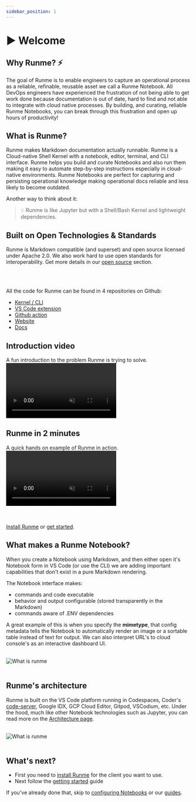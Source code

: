 ```yaml
---
sidebar_position: 1
---
```


# ▶ Welcome

## Why Runme? ⚡️

The goal of Runme is to enable engineers to capture an operational process as a reliable, refinable, reusable asset we call a Runme Notebook. All DevOps engineers have experienced the frustration of not being able to get work done because documentation is out of date, hard to find and not able to integrate with cloud native processes. By building, and curating, reliable Runme Notebooks, you can break through this frustration and open up hours of productivity!

## What is Runme?

Runme makes Markdown documentation actually runnable. Runme is a Cloud-native Shell Kernel with a notebook, editor, terminal, and CLI interface. Runme helps you build and curate Notebooks and also run them making it easy to automate step-by-step instructions especially in cloud-native environments. Runme Notebooks are perfect for capturing and persisting operational knowledge making operational docs reliable and less likely to become outdated.

Another way to think about it:

> 💡 Runme is like Jupyter but with a Shell/Bash Kernel and lightweight dependencies.

## Built on Open Technologies & Standards

Runme is Markdown compatible (and superset) and open source licensed under Apache 2.0. We also work hard to use open standards for interoperability. Get more details in our [open source](/resources/open-source) section.

<RunmeStars /><br /><br />

All the code for Runme can be found in 4 repositories on Github:

- [Kernel / CLI](https://github.com/stateful/runme)
- [VS Code extension](https://github.com/stateful/vscode-runme)
- [Github action](https://github.com/stateful/runme-action)
- [Website](https://github.com/stateful/runme.dev)
- [Docs](https://github.com/stateful/docs.runme.dev)

## Introduction video

A fun introduction to the problem Runme is trying to solve.
<video autoPlay loop muted playsInline controls>

  <source src="https://runme.dev/videos/hero.mp4" type="video/mp4" />
  <source src="https://runme.dev/videos/hero.webm" type="video/webm" />
</video>

## Runme in 2 minutes

A quick hands on example of Runme in action.
<video autoPlay loop muted playsInline controls>

  <source src="https://runme.dev/videos/runme-hello-world.mp4" type="video/mp4" />
</video>

<br /><br />
<Infobox type="sidenote" title="Jump forward">
[Install Runme](https://docs.runme.dev/installation) or [get started](https://docs.runme.dev/get-started).
</Infobox>

## What makes a Runme Notebook?

When you create a Notebook using Markdown, and then either open it's Notebook form in VS Code (or use the CLI) we are adding important capabilities that don't exist in a pure Markdown rendering.

The Notebook interface makes:

- commands and code executable
- behavior and output configurable (stored transparently in the Markdown)
- commands aware of .ENV dependencies

A great example of this is when you specify the **mimetype**, that config metadata tells the Notebook to automatically render an image or a sortable table instead of text for output. We can also interpret URL's to cloud console's as an interactive dashboard UI.

<br />
<img src="/img/notebook-components.png" style={{width: "80%", display: "inline"}} alt="What is runme"/>
<br /><br />

## Runme's architecture

Runme is built on the VS Code platform running in Codespaces, Coder's [code-server](https://github.com/coder/code-server), Google IDX, GCP Cloud Editor, Gitpod, VSCodium, etc. Under the hood, much like other Notebook technologies such as Jupyter, you can read more on the [Architecture page](/resources/architecture).

<br />
<img src="/img/venn.png" style={{width: "60%", display: "inline"}} alt="What is runme"/>
<br /><br />

## What's next?

- First you need to [install Runme](/installation) for the client you want to use.
- Next follow the [getting started](/getting-started) guide

If you've already done that, skip to [configuring Notebooks](/configuration) or our [guides](/guide).
